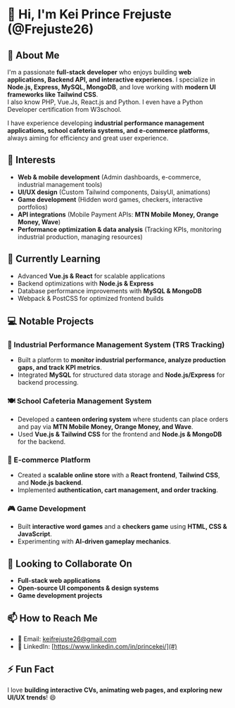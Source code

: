 # 👋 Hi, I'm Kei Prince Frejuste (@Frejuste26)  

## 🚀 About Me  
I'm a passionate **full-stack developer** who enjoys building **web applications, Backend API, and interactive experiences**. I specialize in **Node.js, Express, MySQL, MongoDB**, and love working with **modern UI frameworks like Tailwind CSS**.  
I also know PHP, Vue.Js, React.js and Python. I even have a Python Developer certification from W3school.

I have experience developing **industrial performance management applications, school cafeteria systems, and e-commerce platforms**, always aiming for efficiency and great user experience.  

## 👀 Interests  
- **Web & mobile development** (Admin dashboards, e-commerce, industrial management tools)  
- **UI/UX design** (Custom Tailwind components, DaisyUI, animations)  
- **Game development** (Hidden word games, checkers, interactive portfolios)  
- **API integrations** (Mobile Payment APIs: **MTN Mobile Money, Orange Money, Wave**)  
- **Performance optimization & data analysis** (Tracking KPIs, monitoring industrial production, managing resources)  

## 🌱 Currently Learning  
- Advanced **Vue.js & React** for scalable applications  
- Backend optimizations with **Node.js & Express**  
- Database performance improvements with **MySQL & MongoDB**  
- Webpack & PostCSS for optimized frontend builds  

## 💻 Notable Projects  
### 🎯 Industrial Performance Management System (TRS Tracking)  
- Built a platform to **monitor industrial performance, analyze production gaps, and track KPI metrics**.  
- Integrated **MySQL** for structured data storage and **Node.js/Express** for backend processing.  

### 🍽️ School Cafeteria Management System  
- Developed a **canteen ordering system** where students can place orders and pay via **MTN Mobile Money, Orange Money, and Wave**.  
- Used **Vue.js & Tailwind CSS** for the frontend and **Node.js & MongoDB** for the backend.  

### 🛒 E-commerce Platform  
- Created a **scalable online store** with a **React frontend**, **Tailwind CSS**, and **Node.js backend**.  
- Implemented **authentication, cart management, and order tracking**.  

### 🎮 Game Development  
- Built **interactive word games** and a **checkers game** using **HTML, CSS & JavaScript**.  
- Experimenting with **AI-driven gameplay mechanics**.  

## 💞️ Looking to Collaborate On  
- **Full-stack web applications**  
- **Open-source UI components & design systems**  
- **Game development projects**  

## 📫 How to Reach Me  
- 📧 Email: keifrejuste26@gmail.com  
- 💼 LinkedIn: [https://www.linkedin.com/in/princekei/](#)   

## ⚡ Fun Fact  
I love **building interactive CVs, animating web pages, and exploring new UI/UX trends**! 😄  
